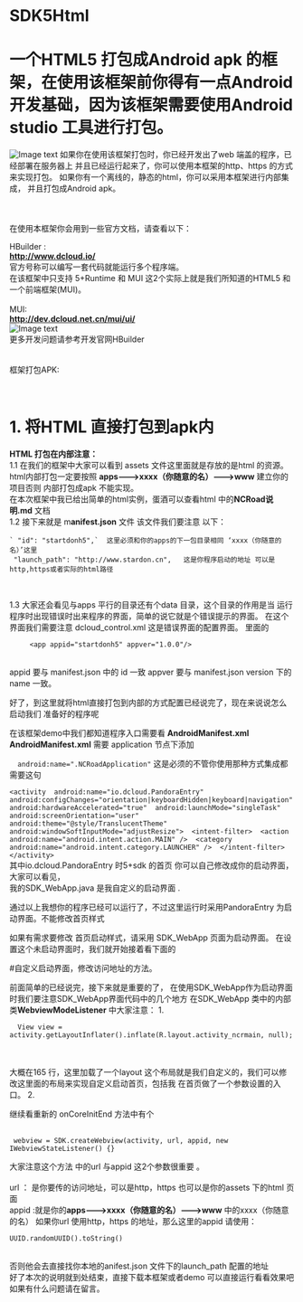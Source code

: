# SDK5Html
# 一个HTML5 打包成Android apk 的框架，在使用该框架前你得有一点Android 开发基础，因为该框架需要使用Android studio 工具进行打包。
![Image text](https://github.com/ccc920123/SDKHTML/blob/master/image/GIF.gif)
如果你在使用该框架打包时，你已经开发出了web 端盖的程序，已经部署在服务器上
并且已经运行起来了，你可以使用本框架的http、https 的方式
来实现打包。
如果你有一个离线的，静态的html，你可以采用本框架进行内部集成，
并且打包成Android apk。
<br/>
<br/>
<br/>
<br/>
在使用本框架你会用到一些官方文档，请查看以下：<br/>

HBuilder : <br/>
**http://www.dcloud.io/**  <br/>
官方号称可以编写一套代码就能运行多个程序端。
<br/>
在该框架中只支持  5+Runtime 和 MUI 这2个实际上就是我们所知道的HTML5 和一个前端框架(MUI)。<br/>
<br>
MUI:
<BR>
**http://dev.dcloud.net.cn/mui/ui/**
<BR>
![Image text](https://github.com/ccc920123/SDKHTML/blob/master/image/zc0001.png)
<br>
更多开发问题请参考开发官网HBuilder
<br><br><br>
 框架打包APK:
 
 <BR>
 
# 1. 将HTML 直接打包到apk内
 
 **HTML 打包在内部注意：**
 <br>
 1.1 在我们的框架中大家可以看到 assets 文件这里面就是存放的是html 的资源。
 <br>
 html内部打包一定要按照 **apps--->xxxx（你随意的名）--->www** 建立你的项目否则
 内部打包成apk 不能实现。
 <br>
 在本次框架中我已给出简单的html实例，蛋酒可以查看html 中的**NCRoad说明.md** 文档
 <br>
 1.2 接下来就是 m**anifest.json** 文件 该文件我们要注意 以下：
    <br>
    
    ` "id": "startdonh5",`  这里必须和你的apps的下一包目录相同 ‘xxxx（你随意的名）’这里
     "launch_path": "http://www.stardon.cn",   这是你程序启动的地址 可以是http,https或者实际的html路径
 <br>
 
 1.3 大家还会看见与apps 平行的目录还有个data 目录，这个目录的作用是当
 运行程序时出现错误时出来程序的界面，简单的说它就是个错误提示的界面。
 在这个界面我们需要注意 dcloud_control.xml 这是错误界面的配置界面。
 里面的
 <br/>
 
         <app appid="startdonh5" appver="1.0.0"/>
 <br/>
  appid 要与 manifest.json 中的 id 一致  appver 要与 manifest.json  version 下的name 一致。
  
  好了，到这里就将html直接打包到内部的方式配置已经说完了，现在来说说怎么启动我们
  准备好的程序呢
  
  在该框架demo中我们都知道程序入口需要看 **AndroidManifest.xml**
  <br>
  **AndroidManifest.xml** 需要 application 节点下添加
  
`  android:name=".NCRoadApplication"`  这是必须的不管你使用那种方式集成都需要这句
 
 
 `<activity 
          android:name="io.dcloud.PandoraEntry" 
          android:configChanges="orientation|keyboardHidden|keyboard|navigation" 
          android:hardwareAccelerated="true" 
          android:launchMode="singleTask" 
          android:screenOrientation="user" 
          android:theme="@style/TranslucentTheme" 
          android:windowSoftInputMode="adjustResize"> 
          <intent-filter> 
          <action android:name="android.intent.action.MAIN" /> 
          <category android:name="android.intent.category.LAUNCHER" /> 
          </intent-filter> 
          </activity> `
  <br>其中io.dcloud.PandoraEntry 时5+sdk 的首页 你可以自己修改成你的启动界面，大家可以看见，
  <br>我的SDK_WebApp.java 是我自定义的启动界面   .  
     
     
 通过以上我想你的程序已经可以运行了，不过这里运行时采用PandoraEntry 为启动界面。不能修改首页样式 <br>
 
 如果有需求要修改 首页启动样式，请采用 SDK_WebApp  页面为启动界面。
 在设置这个未启动界面时，我们就开始接着看下面的
 
 #自定义启动界面，修改访问地址的方法。
 
 前面简单的已经说完，接下来就是重要的了，
 在使用SDK_WebApp作为启动界面时我们要注意SDK_WebApp界面代码中的几个地方
 在SDK_WebApp 类中的内部类**WebviewModeListener** 中大家注意：
 1.
 
`  View view = activity.getLayoutInflater().inflate(R.layout.activity_ncrmain, null);`

<br><br>
大概在165 行，这里加载了一个layout  这个布局就是我们自定义的，我们可以修改这里面的布局来实现自定义启动首页，包括我
在首页做了一个参数设置的入口。
2.

继续看重新的 onCoreInitEnd  方法中有个<br><br>

` webview = SDK.createWebview(activity, url, appid, new IWebviewStateListener() {}`

大家注意这个方法 中的url 与appid  这2个参数很重要 。
<br><br>
url ： 是你要传的访问地址，可以是http，https  也可以是你的assets 下的html 页面
<br>
appid  :就是你的**apps--->xxxx（你随意的名）--->www**  中的xxxx（你随意的名） 
如果你url 使用http，https 的地址，那么这里的appid 请使用：<br>

`UUID.randomUUID().toString()`


<br>
否则他会去直接找你本地的anifest.json 文件下的launch_path 配置的地址

<br>
好了本次的说明就到处结束，直接下载本框架或者demo 可以直接运行看看效果吧
<br>
如果有什么问题请在留言。